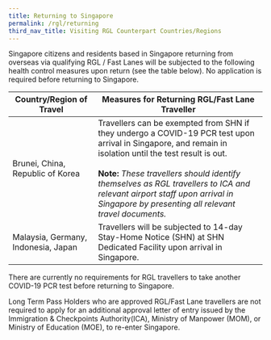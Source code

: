 ```yaml
---
title: Returning to Singapore
permalink: /rgl/returning
third_nav_title: Visiting RGL Counterpart Countries/Regions
---
```


Singapore citizens and residents based in Singapore returning from overseas via qualifying RGL / Fast Lanes will be subjected to the following health control measures upon return (see the table below). No application is required before returning to Singapore.

|Country/Region of Travel | Measures for Returning RGL/Fast Lane Traveller |
|----------------------|--------------------------------|
| Brunei, China, Republic of Korea | Travellers can be exempted from SHN if they undergo a COVID-19 PCR test upon arrival in Singapore, and remain in isolation until the test result is out. <br><br> **Note:** *These travellers should identify themselves as RGL travellers to ICA and relevant airport staff upon arrival in Singapore by presenting all relevant travel documents.*  |
| Malaysia, Germany, Indonesia, Japan |Travellers will be subjected to 14-day Stay-Home Notice (SHN) at SHN Dedicated Facility upon arrival in Singapore. |

There are currently no requirements for RGL travellers to take another COVID-19 PCR test before returning to Singapore.  

Long Term Pass Holders who are approved RGL/Fast Lane travellers are not required to apply for an additional approval letter of entry issued by the Immigration & Checkpoints Authority(ICA), Ministry of Manpower (MOM), or Ministry of Education (MOE), to re-enter Singapore.
